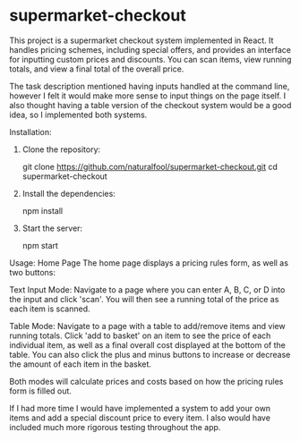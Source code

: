 # supermarket-checkout

This project is a supermarket checkout system implemented in React. It handles pricing schemes, including special offers, and provides an interface for inputting custom prices and discounts. You can scan items, view running totals, and view a final total of the overall price.

The task description mentioned having inputs handled at the command line, however I felt it would make more sense to input things on the page itself. I also thought having a table version of the checkout system would be a good idea, so I implemented both systems.

Installation:
1. Clone the repository:

    git clone https://github.com/naturalfool/supermarket-checkout.git
        cd supermarket-checkout

2. Install the dependencies:

    npm install

3. Start the server:

    npm start


Usage:
Home Page
The home page displays a pricing rules form, as well as two buttons:

Text Input Mode: Navigate to a page where you can enter A, B, C, or D into the input and click 'scan'. You will then see a running total of the price as each item is scanned.

Table Mode: Navigate to a page with a table to add/remove items and view running totals. Click 'add to basket' on an item to see the price of each individual item, as well as a final overall cost displayed at the bottom of the table. You can also click the plus and minus buttons to increase or decrease the amount of each item in the basket.

Both modes will calculate prices and costs based on how the pricing rules form is filled out. 

If I had more time I would have implemented a system to add your own items and add a special discount price to every item. I also would have included much more rigorous testing throughout the app.

